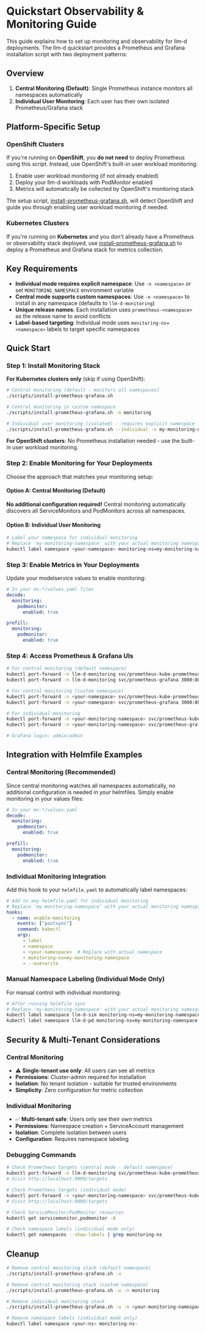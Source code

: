 # Quickstart Observability & Monitoring Guide

This guide explains how to set up monitoring and observability for llm-d deployments.
The llm-d quickstart provides a Prometheus and Grafana installation script with two deployment patterns:

## Overview

1. **Central Monitoring (Default)**: Single Prometheus instance monitors all namespaces automatically
2. **Individual User Monitoring**: Each user has their own isolated Prometheus/Grafana stack

## Platform-Specific Setup

### OpenShift Clusters

If you're running on **OpenShift**, you **do not need** to deploy Prometheus using this script. Instead, use OpenShift's built-in user workload monitoring:

1. Enable user workload monitoring (if not already enabled)
2. Deploy your llm-d workloads with PodMonitor enabled
3. Metrics will automatically be collected by OpenShift's monitoring stack

The setup script, [install-prometheus-grafana.sh](./scripts/install-prometheus-grafana.sh), will detect OpenShift and guide you through enabling user workload monitoring if needed.

### Kubernetes Clusters

If you're running on **Kubernetes** and you don't already have a Prometheus or observability stack deployed,
use [install-prometheus-grafana.sh](./scripts/install-prometheus-grafana.sh) to deploy a Prometheus and Grafana stack for metrics collection.

## Key Requirements

- **Individual mode requires explicit namespace**: Use `-n <namespace>` or set `MONITORING_NAMESPACE` environment variable
- **Central mode supports custom namespaces**: Use `-n <namespace>` to install in any namespace (defaults to `llm-d-monitoring`)
- **Unique release names**: Each installation uses `prometheus-<namespace>` as the release name to avoid conflicts
- **Label-based targeting**: Individual mode uses `monitoring-ns=<namespace>` labels to target specific namespaces

## Quick Start

### Step 1: Install Monitoring Stack

**For Kubernetes clusters only** (skip if using OpenShift):

```bash
# Central monitoring (default - monitors all namespaces)
./scripts/install-prometheus-grafana.sh

# Central monitoring in custom namespace
./scripts/install-prometheus-grafana.sh -n monitoring

# Individual user monitoring (isolated) - requires explicit namespace
./scripts/install-prometheus-grafana.sh --individual -n my-monitoring-namespace
```

**For OpenShift clusters**: No Prometheus installation needed - use the built-in user workload monitoring.

### Step 2: Enable Monitoring for Your Deployments

Choose the approach that matches your monitoring setup:

#### Option A: Central Monitoring (Default)

**No additional configuration required!** Central monitoring automatically discovers all ServiceMonitors and PodMonitors across all namespaces.

#### Option B: Individual User Monitoring

```bash
# Label your namespace for individual monitoring
# Replace 'my-monitoring-namespace' with your actual monitoring namespace
kubectl label namespace <your-namespace> monitoring-ns=my-monitoring-namespace
```

### Step 3: Enable Metrics in Your Deployments

Update your modelservice values to enable monitoring:

```yaml
# In your ms-*/values.yaml files
decode:
  monitoring:
    podmonitor:
      enabled: true

prefill:
  monitoring:
    podmonitor:
      enabled: true
```

### Step 4: Access Prometheus & Grafana UIs

```bash
# For central monitoring (default namespace)
kubectl port-forward -n llm-d-monitoring svc/prometheus-kube-prometheus-prometheus 9090:9090
kubectl port-forward -n llm-d-monitoring svc/prometheus-grafana 3000:80

# For central monitoring (custom namespace)
kubectl port-forward -n <your-namespace> svc/prometheus-kube-prometheus-prometheus 9090:9090
kubectl port-forward -n <your-namespace> svc/prometheus-grafana 3000:80

# For individual monitoring
kubectl port-forward -n <your-monitoring-namespace> svc/prometheus-kube-prometheus-prometheus 9090:9090
kubectl port-forward -n <your-monitoring-namespace> svc/prometheus-grafana 3000:80

# Grafana login: admin/admin
```

## Integration with Helmfile Examples

### Central Monitoring (Recommended)

Since central monitoring watches all namespaces automatically, no additional configuration is needed in your helmfiles. Simply enable monitoring in your values files:

```yaml
# In your ms-*/values.yaml
decode:
  monitoring:
    podmonitor:
      enabled: true

prefill:
  monitoring:
    podmonitor:
      enabled: true
```

### Individual Monitoring Integration

Add this hook to your `helmfile.yaml` to automatically label namespaces:

```yaml
# Add to any helmfile.yaml for individual monitoring
# Replace 'my-monitoring-namespace' with your actual monitoring namespace
hooks:
  - name: enable-monitoring
    events: ["postsync"]
    command: kubectl
    args:
      - label
      - namespace
      - <your-namespace>  # Replace with actual namespace
      - monitoring-ns=my-monitoring-namespace
      - --overwrite
```

### Manual Namespace Labeling (Individual Mode Only)

For manual control with individual monitoring:

```bash
# After running helmfile sync
# Replace 'my-monitoring-namespace' with your actual monitoring namespace
kubectl label namespace llm-d-sim monitoring-ns=my-monitoring-namespace                     # For sim example
kubectl label namespace llm-d-pd monitoring-ns=my-monitoring-namespace                      # For pd-disaggregation example
```

## Security & Multi-Tenant Considerations

### Central Monitoring

- ⚠️ **Single-tenant use only**: All users can see all metrics
- **Permissions**: Cluster-admin required for installation
- **Isolation**: No tenant isolation - suitable for trusted environments
- **Simplicity**: Zero configuration for metric collection

### Individual Monitoring

- ✅ **Multi-tenant safe**: Users only see their own metrics
- **Permissions**: Namespace creation + ServiceAccount management
- **Isolation**: Complete isolation between users
- **Configuration**: Requires namespace labeling

### Debugging Commands

```bash
# Check Prometheus targets (central mode - default namespace)
kubectl port-forward -n llm-d-monitoring svc/prometheus-kube-prometheus-prometheus 9090:9090
# Visit http://localhost:9090/targets

# Check Prometheus targets (individual mode)
kubectl port-forward -n <your-monitoring-namespace> svc/prometheus-kube-prometheus-prometheus 9090:9090
# Visit http://localhost:9090/targets

# Check ServiceMonitor/PodMonitor resources
kubectl get servicemonitor,podmonitor -A

# Check namespace labels (individual mode only)
kubectl get namespaces --show-labels | grep monitoring-ns
```

## Cleanup

```bash
# Remove central monitoring stack (default namespace)
./scripts/install-prometheus-grafana.sh -u

# Remove central monitoring stack (custom namespace)
./scripts/install-prometheus-grafana.sh -u -n monitoring

# Remove individual monitoring stack
./scripts/install-prometheus-grafana.sh -u -n <your-monitoring-namespace>

# Remove namespace labels (individual mode only)
kubectl label namespace <your-ns> monitoring-ns-
```
